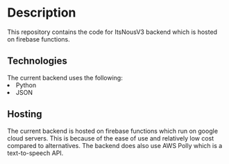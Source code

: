 <h1>
  Description
</h1>
This repository contains the code for ItsNousV3 backend which is hosted on firebase functions.

<h2>
  Technologies
</h2>
The current backend uses the following:
<li>Python</li>
<li>JSON</li>

<h2>
  Hosting
</h2>
The current backend is hosted on firebase functions which run on google cloud servers. This is because of the ease of use and relatively low cost compared to alternatives. The backend does also use AWS Polly which is a text-to-speech API.